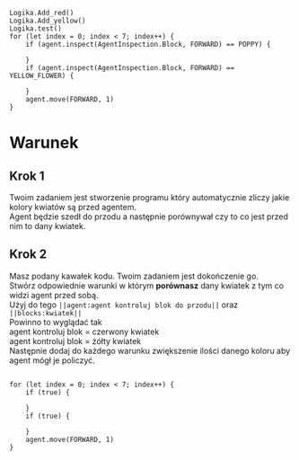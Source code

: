 ```blocks
Logika.Add_red()
Logika.Add_yellow()
Logika.test()
for (let index = 0; index < 7; index++) {
    if (agent.inspect(AgentInspection.Block, FORWARD) == POPPY) {
    	
    }
    if (agent.inspect(AgentInspection.Block, FORWARD) == YELLOW_FLOWER) {
    	
    }
    agent.move(FORWARD, 1)
}
```
# Warunek
## Krok 1
Twoim zadaniem jest stworzenie programu który automatycznie zliczy jakie kolory kwiatów są przed agentem.<br>
Agent będzie szedł do przodu a następnie porównywał czy to co jest przed nim to dany kwiatek.

## Krok 2
Masz podany kawałek kodu. Twoim zadaniem jest dokończenie go. <br>
Stwórz odpowiednie warunki w którym **porównasz** dany kwiatek z tym co widzi agent przed sobą.<br>
Użyj do tego ``||agent:agent kontroluj blok do przodu||`` oraz ``||blocks:kwiatek||``<br>
Powinno to wyglądać tak <br>
agent kontroluj blok = czerwony kwiatek<br>
agent kontroluj blok = żółty kwiatek<br>
Następnie dodaj do każdego warunku zwiększenie ilości danego koloru aby agent mógł je policzyć.

```template

for (let index = 0; index < 7; index++) {
    if (true) {
    	
    }
    if (true) {
    	
    }
    agent.move(FORWARD, 1)
}
```
